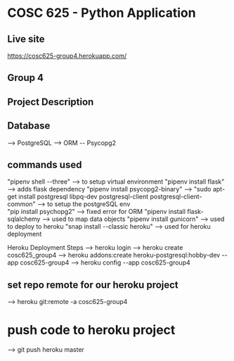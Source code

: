 # COSC 625 - Python Application

## Live site 
https://cosc625-group4.herokuapp.com/

## Group 4


## Project Description 
 

## Database 
--> PostgreSQL
--> ORM -- Psycopg2


## commands used

"pipenv shell --three" --> to setup virtual environment 
"pipenv install flask"  --> adds flask dependency
"pipenv install psycopg2-binary" --> 
"sudo apt-get install postgresql libpq-dev postgresql-client postgresql-client-common" --> to setup the postgreSQL env  
"pip install psychopg2" --> fixed error for ORM
"pipenv install flask-sqlalchemy --> used to map data objects
"pipenv install gunicorn" --> used to deploy to heroku 
"snap install --classic heroku" --> used for heroku deployment 

Heroku Deployment Steps 
--> heroku login
--> heroku create cosc625_group4
--> heroku addons:create heroku-postgresql:hobby-dev --app cosc625-group4
--> heroku config --app cosc625-group4
## set repo remote for our heroku project 

--> heroku git:remote -a cosc625-group4

# push code to heroku project 
--> git push heroku master



